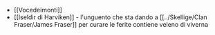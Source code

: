 - [[Vocedeimonti]] 
- [[Iseldir di Harviken]] - l'unguento che sta dando a [[../Skellige/Clan Fraser/James Fraser]]  per curare le ferite contiene veleno di viverna